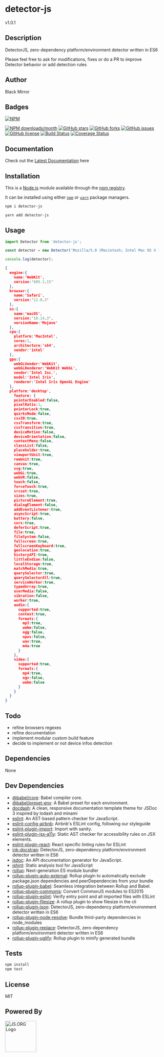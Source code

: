 # detector-js
v1.0.1

## Description
DetectorJS, zero-dependency platform/environment detector written in ES6

Please feel free to ask for modifications, fixes or do a PR to improve Detector behavior or add detection rules

## Author
Black Mirror

## Badges
[![NPM](https://nodei.co/npm/detector-js.png)](https://nodei.co/npm/detector-js/)

[![NPM downloads/month](https://img.shields.io/npm/dm/detector-js.svg)](https://img.shields.io/npm/dm/detector-js.svg) [![GitHub stars](https://img.shields.io/github/stars/blackmirror1980/detector-js.svg?style=plastic)](https://github.com/blackmirror1980/detector-js/stargazers) [![GitHub forks](https://img.shields.io/github/forks/blackmirror1980/detector-js.svg?style=plastic)](https://github.com/blackmirror1980/detector-js/network) [![GitHub issues](https://img.shields.io/github/issues/blackmirror1980/detector-js.svg?style=plastic)](https://github.com/blackmirror1980/detector-js/issues) [![GitHub license](https://img.shields.io/github/license/blackmirror1980/detector-js.svg?style=plastic)](https://github.com/blackmirror1980/detector-js/blob/master/LICENSE) [![Build Status](https://travis-ci.org/blackmirror1980/detector-js.svg?branch=master)](https://travis-ci.org/blackmirror1980/detector-js) [![Coverage Status](https://coveralls.io/repos/github/blackmirror1980/detector-js/badge.svg?branch=master)](https://coveralls.io/github/blackmirror1980/detector-js?branch=master)

## Documentation
Check out the [Latest Documentation](https://blackmirror1980.github.io/detector-js/docs/index.html) here


## Installation
This is a [Node.js](https://nodejs.org/) module available through the [npm registry](https://www.npmjs.com/). 

It can be installed using either [`npm`](https://docs.npmjs.com/getting-started/installing-npm-packages-locally) or [`yarn`](https://yarnpkg.com/en/) package managers.

```sh
npm i detector-js
```

```sh
yarn add detector-js
```

## Usage
```js
import Detector from 'detector-js';

const detector = new Detector('Mozilla/5.0 (Macintosh; Intel Mac OS X 10_14_3) AppleWebKit/605.1.15 (KHTML, like Gecko) Version/12.0.3 Safari/605.1.15');

console.log(detector);
```

```json
{
  engine:{
    name:'WebKit',
    version:'605.1.15'
  },
  browser:{
    name:'Safari',
    version:'12.0.3'
  },
  os:{
    name:'macOS',
    version:'10.14.3',
    versionName:'Mojave'
  },
  cpu:{
    platform:'MacIntel',
    cores:1,
    architecture:'x64',
    vendor:'intel'
  },
  gpu:{
    webGLVendor:'WebKit',
    webGLRenderer:'WebKit WebGL',
    vendor:'Intel Inc.',
    model:'Intel Iris',
    renderer:'Intel Iris OpenGL Engine'
  },
  platform:'desktop',
    feature: {
    pointerEnabled:false,
    pixelRatio:1,
    pointerLock:true,
    quirksMode:false,
    css3D:true,
    cssTransform:true,
    cssTransition:true,
    deviceMotion:false,
    deviceOrientation:false,
    contextMenu:false,
    classList:false,
    placeholder:true,
    viewportUnit:true,
    remUnit:true,
    canvas:true,
    svg:true,
    webGL:true,
    webVR:false,
    touch:false,
    forceTouch:true,
    srcset:true,
    sizes:true,
    pictureElement:true,
    dialogElement:false,
    addEventListener:true,
    asyncScript:true,
    battery:false,
    cors:true,
    deferScript:true,
    file:true,
    fileSystem:false,
    fullscreen:true,
    fullscreenKeyboard:true,
    geolocation:true,
    historyAPI:true,
    littleEndian:false,
    localStorage:true,
    matchMedia:true,
    querySelector:true,
    querySelectorAll:true,
    serviceWorker:true,
    typedArray:true,
    userMedia:false,
    vibration:false,
    worker:true,
    audio:{
      supported:true,
      context:true,
      formats:{
        mp3:true,
        webm:false,
        ogg:false,
        opus:false,
        wav:true,
        m4a:true
      }
    },
    video:{
      supported:true,
      formats:{
        mp4:true,
        ogv:false,
        webm:false
      }
    }
  }
}
```

## Todo
- refine browsers regexes
- refine documentation
- implement modular custom build feature
- decide to implement or not device infos detection

## Dependencies
None

## Dev Dependencies
- [@babel/core](https://ghub.io/@babel/core): Babel compiler core.
- [@babel/preset-env](https://ghub.io/@babel/preset-env): A Babel preset for each environment.
- [docdash](https://ghub.io/docdash): A clean, responsive documentation template theme for JSDoc 3 inspired by lodash and minami
- [eslint](https://ghub.io/eslint): An AST-based pattern checker for JavaScript.
- [eslint-config-airbnb](https://ghub.io/eslint-config-airbnb): Airbnb&#39;s ESLint config, following our styleguide
- [eslint-plugin-import](https://ghub.io/eslint-plugin-import): Import with sanity.
- [eslint-plugin-jsx-a11y](https://ghub.io/eslint-plugin-jsx-a11y): Static AST checker for accessibility rules on JSX elements.
- [eslint-plugin-react](https://ghub.io/eslint-plugin-react): React specific linting rules for ESLint
- [ink-docstrap](https://ghub.io/ink-docstrap): DetectorJS, zero-dependency platform/environment detector written in ES6
- [jsdoc](https://ghub.io/jsdoc): An API documentation generator for JavaScript.
- [jshint](https://ghub.io/jshint): Static analysis tool for JavaScript
- [rollup](https://ghub.io/rollup): Next-generation ES module bundler
- [rollup-plugin-auto-external](https://ghub.io/rollup-plugin-auto-external): Rollup plugin to automatically exclude package.json dependencies and peerDependencies from your bundle
- [rollup-plugin-babel](https://ghub.io/rollup-plugin-babel): Seamless integration between Rollup and Babel.
- [rollup-plugin-commonjs](https://ghub.io/rollup-plugin-commonjs): Convert CommonJS modules to ES2015
- [rollup-plugin-eslint](https://ghub.io/rollup-plugin-eslint): Verify entry point and all imported files with ESLint
- [rollup-plugin-filesize](https://ghub.io/rollup-plugin-filesize): A rollup plugin to show filesize in the cli
- [rollup-plugin-json](https://ghub.io/rollup-plugin-json): DetectorJS, zero-dependency platform/environment detector written in ES6
- [rollup-plugin-node-resolve](https://ghub.io/rollup-plugin-node-resolve): Bundle third-party dependencies in node_modules
- [rollup-plugin-replace](https://ghub.io/rollup-plugin-replace): DetectorJS, zero-dependency platform/environment detector written in ES6
- [rollup-plugin-uglify](https://ghub.io/rollup-plugin-uglify): Rollup plugin to minify generated bundle

## Tests
```sh
npm install
npm test
```


## License
MIT

## Powered By
<a href="http://js.org" target="_blank" title="JS.ORG | JavaScript Community">
<img src="http://logo.js.org/dark_horz.png" width="102" alt="JS.ORG Logo"/></a>
<!-- alternatives [bright|dark]_[horz|vert|tiny].png (width[horz:102,vert:50,tiny:77]) -->
